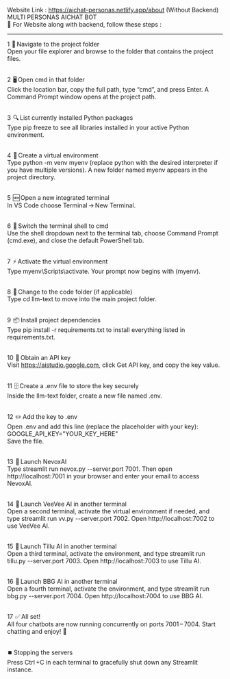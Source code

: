 Website Link : https://aichat-personas.netlify.app/about
(Without Backend)
<br>
MULTI PERSONAS AICHAT BOT 
<br>
🚀 For Website along with backend, follow these steps :
<hr>
1  📂 Navigate to the project folder<br>
Open your file explorer and browse to the folder that contains the project files. <br><br>

2  🖥️ Open cmd in that folder<br>
Click the location bar, copy the full path, type “cmd”, and press Enter. A Command Prompt window opens at the project path. <br><br>

3  🔍 List currently installed Python packages<br>
Type pip freeze to see all libraries installed in your active Python environment. <br><br>

4  🐍 Create a virtual environment<br>
Type python -m venv myenv (replace python with the desired interpreter if you have multiple versions). A new folder named myenv appears in the project directory. <br><br>

5  🆕 Open a new integrated terminal<br>
In VS Code choose Terminal → New Terminal. <br><br>

6  🔄 Switch the terminal shell to cmd<br>
Use the shell dropdown next to the terminal tab, choose Command Prompt (cmd.exe), and close the default PowerShell tab. <br><br>

7  ⚡ Activate the virtual environment<br>
Type myenv\Scripts\activate. Your prompt now begins with (myenv). <br><br>

8  📁 Change to the code folder (if applicable)<br>
Type cd llm-text to move into the main project folder. <br><br>

9  📦 Install project dependencies<br>
Type pip install -r requirements.txt to install everything listed in requirements.txt. <br><br>

10  🔑 Obtain an API key<br>
Visit https://aistudio.google.com, click Get API key, and copy the key value. <br><br>

11  🗄️ Create a .env file to store the key securely<br>
Inside the llm-text folder, create a new file named .env. <br><br>

12  ✏️ Add the key to .env<br>
Open .env and add this line (replace the placeholder with your key): <br>
GOOGLE_API_KEY="YOUR_KEY_HERE"<br>
Save the file. <br><br>

13  🤖 Launch NevoxAI<br>
Type streamlit run nevox.py --server.port 7001. Then open http://localhost:7001 in your browser and enter your email to access NevoxAI. <br><br>

14  🤖 Launch VeeVee AI in another terminal<br>
Open a second terminal, activate the virtual environment if needed, and type streamlit run vv.py --server.port 7002. Open http://localhost:7002 to use VeeVee AI. <br><br>

15  🤖 Launch Tillu AI in another terminal<br>
Open a third terminal, activate the environment, and type streamlit run tillu.py --server.port 7003. Open http://localhost:7003 to use Tillu AI. <br><br>

16  🤖 Launch BBG AI in another terminal<br>
Open a fourth terminal, activate the environment, and type streamlit run bbg.py --server.port 7004. Open http://localhost:7004 to use BBG AI. <br><br>

17  ✅ All set!<br>
All four chatbots are now running concurrently on ports 7001 – 7004. Start chatting and enjoy! 🎉<br><br>

⏹️ Stopping the servers<br>
Press Ctrl +C in each terminal to gracefully shut down any Streamlit instance. <br>
